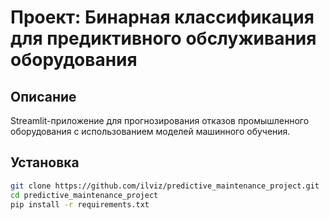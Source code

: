 # Проект: Бинарная классификация для предиктивного обслуживания оборудования

## Описание
Streamlit-приложение для прогнозирования отказов промышленного оборудования с использованием моделей машинного обучения.

## Установка
```bash
git clone https://github.com/ilviz/predictive_maintenance_project.git
cd predictive_maintenance_project
pip install -r requirements.txt
